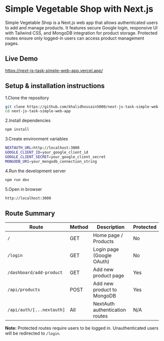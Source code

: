 
# Simple Vegetable Shop with Next.js

Simple Vegetable Shop is a Next.js web app that allows authenticated users to add and manage products. It features secure Google login, responsive UI with Tailwind CSS, and MongoDB integration for product storage. Protected routes ensure only logged-in users can access product management pages.


## Live Demo

https://next-js-task-simple-web-app.vercel.app/



## Setup & installation instructions


1.Clone the repository

```bash
git clone https://github.com/khalidhossain5000/next-js-task-simple-web-app.git
cd next-js-task-simple-web-app

```

2.Install dependencies

```bash
npm install

```

3.Create environment variables

```bash
NEXTAUTH_URL=http://localhost:3000
GOOGLE_CLIENT_ID=your_google_client_id
GOOGLE_CLIENT_SECRET=your_google_client_secret
MONGODB_URI=your_mongodb_connection_string

```
4.Run the development server  

```bash
npm run dev

```

5.Open in browser

```bash
http://localhost:3000

```


## Route Summary

| Route | Method | Description | Protected |
|-------|--------|-------------|-----------|
| `/` | GET | Home page / Products | No |
| `/login` | GET | Login page (Google OAuth) | No |
| `/dashboard/add-product` | GET | Add new product page | Yes |
| `/api/products` | POST | Add new product to MongoDB | Yes |
| `/api/auth/[...nextauth]` | All | NextAuth authentication routes | N/A |

**Note:** Protected routes require users to be logged in. Unauthenticated users will be redirected to `/login`.
